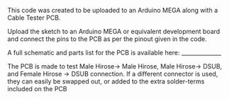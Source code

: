 This code was created to be uploaded to an Arduino MEGA along with a Cable Tester PCB.

Upload the sketch to an Arduino MEGA or equivalent development board and connect the pins to the PCB as per the pinout given in the code.

A full schematic and parts list for the PCB is available here: ______________

The PCB is made to test Male Hirose-> Male Hirose, Male Hirose-> DSUB, and Female Hirose -> DSUB connection.
If a different connector is used, they can easily be swapped out, or added to the extra solder-terms included on the PCB
